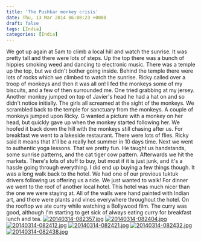 ```yaml
---
title: 'The Pushkar monkey crisis'
date: Thu, 13 Mar 2014 06:08:23 +0000
draft: false
tags: [India]
categories: [India]
---
```


We got up again at 5am to climb a local hill and watch the sunrise. It was pretty tall and there were lots of steps. Up the top there was a bunch of hippies smoking weed and dancing to electronic music. There was a temple up the top, but we didn't bother going inside. Behind the temple there were lots of rocks which we climbed to watch the sunrise. Ricky called over a troop of monkeys and then it was all on! I fed the monkeys some of my biscuits, and a few of then surrounded me. One tried grabbing at my jersey. Another monkey jumped on top of Javier's head he had a hat on and so didn't notice initially. The girls all screamed at the sight of the monkeys. We scrambled back to the temple for sanctuary from the monkeys. A couple of monkeys jumped upon Ricky. G wanted a picture with a monkey on her head, but quickly gave up when the monkey started following her. We hoofed it back down the hill with the monkeys still chasing after us. For breakfast we went to a lakeside restaurant. There were lots of flies. Ricky said it means that it'll be a really hot summer in 10 days time. Next we went to authentic yoga lessons. That we pretty fun. He taught us handstands, some sunrise patterns, and the cat tiger cow pattern. Afterwards we hit the markets. There's lots of stuff to buy, but most if it is just junk, and it's a hassle going through everything. I did end up buying a few things though. It was a long walk back to the hotel. We had one of our previous tuktuk drivers following us offering us a ride. We just wanted to walk! For dinner we went to the roof of another local hotel. This hotel was much nicer than the one we were staying at. All of the walls were hand painted with Indian art, and there were plants and vines everywhere throughout the hotel. On the rooftop we ate curry while watching a Bollywood film. The curry was good, although I'm starting to get sick of always eating curry for breakfast lunch and tea. [![20140314-082357.jpg](http://indiaana.files.wordpress.com/2014/03/20140314-082357.jpg)](http://indiaana.files.wordpress.com/2014/03/20140314-082357.jpg) [![20140314-082404.jpg](http://indiaana.files.wordpress.com/2014/03/20140314-082404.jpg)](http://indiaana.files.wordpress.com/2014/03/20140314-082404.jpg) [![20140314-082412.jpg](http://indiaana.files.wordpress.com/2014/03/20140314-082412.jpg)](http://indiaana.files.wordpress.com/2014/03/20140314-082412.jpg) [![20140314-082421.jpg](http://indiaana.files.wordpress.com/2014/03/20140314-082421.jpg)](http://indiaana.files.wordpress.com/2014/03/20140314-082421.jpg) [![20140314-082432.jpg](http://indiaana.files.wordpress.com/2014/03/20140314-082432.jpg)](http://indiaana.files.wordpress.com/2014/03/20140314-082432.jpg) [![20140314-082438.jpg](http://indiaana.files.wordpress.com/2014/03/20140314-082438.jpg)](http://indiaana.files.wordpress.com/2014/03/20140314-082438.jpg)